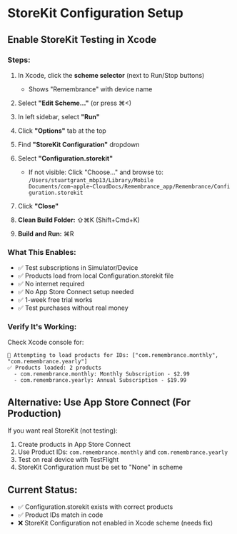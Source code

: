 # StoreKit Configuration Setup

## Enable StoreKit Testing in Xcode

### Steps:
1. In Xcode, click the **scheme selector** (next to Run/Stop buttons)
   - Shows "Remembrance" with device name

2. Select **"Edit Scheme..."** (or press ⌘<)

3. In left sidebar, select **"Run"**

4. Click **"Options"** tab at the top

5. Find **"StoreKit Configuration"** dropdown

6. Select **"Configuration.storekit"**
   - If not visible: Click "Choose..." and browse to:
     `/Users/stuartgrant_mbp13/Library/Mobile Documents/com~apple~CloudDocs/Remembrance_app/Remembrance/Configuration.storekit`

7. Click **"Close"**

8. **Clean Build Folder:** ⇧⌘K (Shift+Cmd+K)

9. **Build and Run:** ⌘R

### What This Enables:
- ✅ Test subscriptions in Simulator/Device
- ✅ Products load from local Configuration.storekit file
- ✅ No internet required
- ✅ No App Store Connect setup needed
- ✅ 1-week free trial works
- ✅ Test purchases without real money

### Verify It's Working:
Check Xcode console for:
```
🔄 Attempting to load products for IDs: ["com.remembrance.monthly", "com.remembrance.yearly"]
✅ Products loaded: 2 products
  - com.remembrance.monthly: Monthly Subscription - $2.99
  - com.remembrance.yearly: Annual Subscription - $19.99
```

## Alternative: Use App Store Connect (For Production)

If you want real StoreKit (not testing):
1. Create products in App Store Connect
2. Use Product IDs: `com.remembrance.monthly` and `com.remembrance.yearly`
3. Test on real device with TestFlight
4. StoreKit Configuration must be set to "None" in scheme

## Current Status:
- ✅ Configuration.storekit exists with correct products
- ✅ Product IDs match in code
- ❌ StoreKit Configuration not enabled in Xcode scheme (needs fix)
